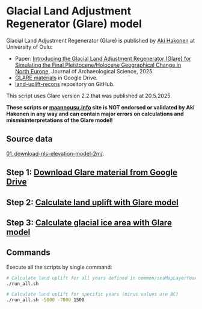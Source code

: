 # Glacial Land Adjustment Regenerator (Glare) model

Glacial Land Adjustment Regenerator (Glare) is published by [Aki Hakonen](https://oulu.academia.edu/AkiHakonen) at University of Oulu:

- Paper: [Introducing the Glacial Land Adjustment Regenerator (Glare) for Simulating the Final Pleistocene/Holocene Geographical Change in North Europe](https://www.sciencedirect.com/science/article/pii/S0305440325001475), Journal of Archaeological Science, 2025.
- [GLARE materials](https://drive.google.com/drive/folders/184nPIZuX83gr3Yd6tVBGXCkpUysNY-CO) in Google Drive.
- [land-uplift-recons](https://github.com/Hakonaki/land-uplift-recons) repository on GitHub.

This script uses Glare version 2.2 that was published at 20.5.2025.

**These scripts or [maannousu.info](https://maannousu.info/) site is NOT endorsed or validated by Aki Hakonen in any way and can contain major errors on calculations and mismisinterpretations of the Glare model!**

## Source data

[01_download-nls-elevation-model-2m/](./../01_download-nls-elevation-model-2m/).

## Step 1: [Download Glare material from Google Drive](./01_download-GLARE-model-data/README.md)

## Step 2: [Calculate land uplift with Glare model](./02_post-glacial-rebound-calculation/README.md)

## Step 3: [Calculate glacial ice area with Glare model](./03_ice_mask_calculation/README.md)

## Commands

Execute all the scripts by single command:

```bash
# Calculate land uplift for all years defined in common/seaMapLayerYears.json
./run_all.sh

# Calculate land uplift for specific years (minus values are BC)
./run_all.sh -5000 -7000 1500
```
